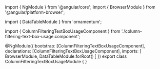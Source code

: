 import { NgModule } from '@angular/core';
import { BrowserModule } from '@angular/platform-browser';
  
import { DataTableModule } from 'ornamentum';
  
import { ColumnFilteringTextBoxUsageComponent } from './column-filtering-text-box-usage.component';

@NgModule({
 bootstrap: [ColumnFilteringTextBoxUsageComponent],
 declarations: [ColumnFilteringTextBoxUsageComponent],
 imports: [
    BrowserModule, 
    DataTableModule.forRoot()
   ]
})
export class ColumnFilteringTextBoxUsageModule {
}
